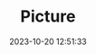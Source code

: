 ---
weight: 1
images:
- /images/edited/209.jpeg
title: Picture
date: 2023-10-20 12:51:33
tags: [luminarneo,work,ilce7m3,dog]
---